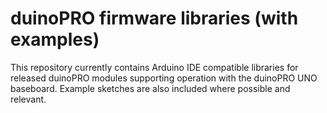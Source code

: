# duinoPRO firmware libraries (with examples)

This repository currently contains Arduino IDE compatible libraries for released duinoPRO modules supporting operation with the duinoPRO UNO baseboard.  Example sketches are also included where possible and relevant.
